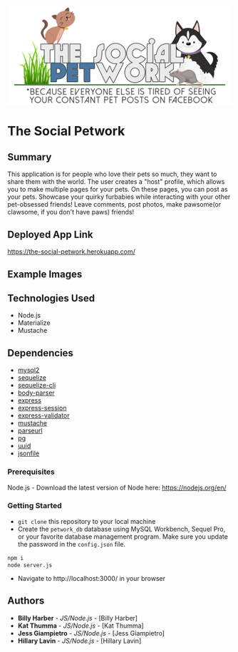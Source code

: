 <img src="./public/assets/images/TSP-LogoWithBlue.png" align="center" />


# The Social Petwork

## Summary
This application is for people who love their pets so much, they want to share them with the world. The user creates a "host" profile, which allows you to make multiple pages for your pets. On these pages, you can post as your pets. Showcase your quirky furbabies while interacting with your other pet-obsessed friends! Leave comments, post photos, make pawsome(or clawsome, if you don't have paws) friends!

## Deployed App Link
https://the-social-petwork.herokuapp.com/

## Example Images

## Technologies Used
* Node.js
* Materialize
* Mustache

## Dependencies
* [mysql2](https://www.npmjs.com/package/mysql2)
* [sequelize](https://www.npmjs.com/package/sequelize)
* [sequelize-cli](https://www.npmjs.com/package/sequelize-cli)
* [body-parser](https://www.npmjs.com/package/body-parser)
* [express](https://www.npmjs.com/package/express)
* [express-session](https://www.npmjs.com/package/express-session)
* [express-validator](https://www.npmjs.com/package/express-validator)
* [mustache](https://www.npmjs.com/package/mustache-express)
* [parseurl](https://www.npmjs.com/package/parseurl)
* [pg](https://www.npmjs.com/package/pg)
* [uuid](https://www.npmjs.com/package/uuid)
* [jsonfile](https://www.npmjs.com/package/jsonfile)



### Prerequisites
Node.js - Download the latest version of Node here: https://nodejs.org/en/

### Getting Started
* `git clone` this repository to your local machine
* Create the `petwork_db` database using MySQL Workbench, Sequel Pro, or your favorite database management program. Make sure you update the password in the `config.json` file.
```
npm i
node server.js
```
* Navigate to http://localhost:3000/ in your browser


## Authors

* **Billy Harber** - *JS/Node.js* - [Billy Harber]
* **Kat Thumma** - *JS/Node.js* - [Kat Thumma]
* **Jess Giampietro** - *JS/Node.js* - [Jess Giampietro]
* **Hillary Lavin** - *JS/Node.js* - [Hillary Lavin]